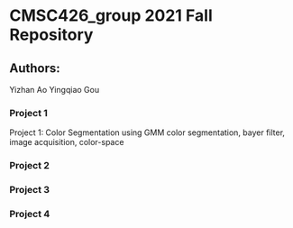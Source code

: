 # CMSC426_group 2021 Fall Repository
## Authors: 
Yizhan Ao
Yingqiao Gou
### Project 1
Project 1: Color Segmentation using GMM
color segmentation, bayer filter, image acquisition, color-space
### Project 2
### Project 3
### Project 4
